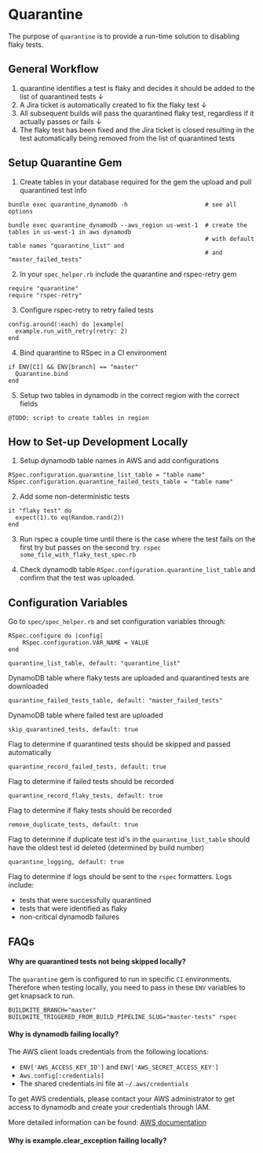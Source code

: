 # Quarantine
The purpose of `quarantine` is to provide a run-time solution to disabling flaky tests.

## General Workflow
1. quarantine identifies a test is flaky and decides it should be added to the list of quarantined tests
   &downarrow;
2. A Jira ticket is automatically created to fix the flaky test
   &downarrow;
3. All subsequent builds will pass the quarantined flaky test, regardless if it actually passes or fails
   &downarrow;
4. The flaky test has been fixed and the Jira ticket is closed resulting in the test automatically being removed from the list of quarantined tests

## Setup Quarantine Gem

1. Create tables in your database required for the gem the upload and pull quarantined test info
```
bundle exec quarantine_dynamodb -h                      # see all options

bundle exec quarantine_dynamodb --aws_region us-west-1  # create the tables in us-west-1 in aws dynamodb
                                                        # with default table names "quarantine_list" and
                                                        # and "master_failed_tests"
```

2. In your `spec_helper.rb` include the quarantine and rspec-retry gem
```
require "quarantine"
require "rspec-retry"
```
3. Configure rspec-retry to retry failed tests
```
config.around(:each) do |example|
  example.run_with_retry(retry: 2)
end
```
4. Bind quarantine to RSpec in a CI environment
```
if ENV[CI] && ENV[branch] == "master"
  Quarantine.bind
end
```
5. Setup two tables in dynamodb in the correct region with the correct fields
```
@TODO: script to create tables in region
```


## How to Set-up Development Locally

1. Setup dynamodb table names in AWS and add configurations
```
RSpec.configuration.quarantine_list_table = "table name"
RSpec.configuration.quarantine_failed_tests_table = "table name"
```

2. Add some non-deterministic tests
```
it "flaky test" do
  expect(1).to eq(Random.rand(2))
end
```

3. Run rspec a couple time until there is the case where the test fails on the first try but passes on the second try.
```rspec some_file_with_flaky_test_spec.rb```

4. Check dynamodb table `RSpec.configuration.quarantine_list_table` and confirm that the test was uploaded.
 
## Configuration Variables

Go to `spec/spec_helper.rb` and set configuration variables through:
```
RSpec.configure do |config|
    RSpec.configuration.VAR_NAME = VALUE
end
```

`quarantine_list_table, default: "quarantine_list"`

DynamoDB table where flaky tests are uploaded and quarantined tests are downloaded

`quarantine_failed_tests_table, default: "master_failed_tests"`

DynamoDB table where failed test are uploaded

`skip_quarantined_tests, default: true`

Flag to determine if quarantined tests should be skipped and passed automatically

`quarantine_record_failed_tests, default: true`

Flag to determine if failed tests should be recorded

`quarantine_record_flaky_tests, default: true`

Flag to determine if flaky tests should be recorded

`remove_duplicate_tests, default: true`

Flag to determine if duplicate test id's in the `quarantine_list_table` should have the oldest test id deleted (determined by build number)

`quarantine_logging, default: true`

Flag to determine if logs should be sent to the `rspec` formatters.
Logs include:
- tests that were successfully quarantined
- tests that were identified as flaky
- non-critical dynamodb failures


## FAQs

#### Why are quarantined tests not being skipped locally?

The `quarantine` gem is configured to run in specific `CI` environments. Therefore when testing locally, you need to pass in these `ENV` variables to get knapsack to run.

```
BUILDKITE_BRANCH="master" BUILDKITE_TRIGGERED_FROM_BUILD_PIPELINE_SLUG="master-tests" rspec
```

#### Why is dynamodb failing locally?

The AWS client loads credentials from the following locations:
- `ENV['AWS_ACCESS_KEY_ID']` and `ENV['AWS_SECRET_ACCESS_KEY']`
- `Aws.config[:credentials]`
- The shared credentials ini file at `~/.aws/credentials`

To get AWS credentials, please contact your AWS administrator to get access to dynamodb and create your credentials through IAM.

More detailed information can be found: [AWS documentation](https://docs.aws.amazon.com/sdkforruby/api/Aws/S3/Client.html)

#### Why is example.clear_exception failing locally?
